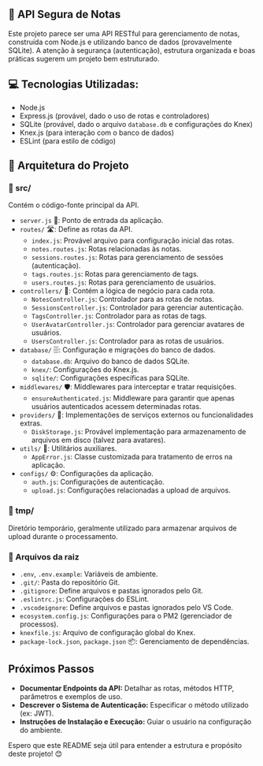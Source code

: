 ## 🔐 API Segura de Notas

Este projeto parece ser uma API RESTful para gerenciamento de notas, construída com Node.js e utilizando banco de dados (provavelmente SQLite). A atenção à segurança (autenticação),  estrutura organizada e boas práticas sugerem um projeto bem estruturado. 

## 💻 Tecnologias Utilizadas:

- Node.js
- Express.js (provável, dado o uso de rotas e controladores)
- SQLite (provável, dado o arquivo `database.db` e configurações do Knex)
- Knex.js (para interação com o banco de dados)
- ESLint (para estilo de código)

## 📂 Arquitetura do Projeto

### 📁 src/

Contém o código-fonte principal da API.

- `server.js` 🚀: Ponto de entrada da aplicação.
- `routes/` 🛣️: Define as rotas da API.
    - `index.js`:  Provável arquivo para configuração inicial das rotas.
    - `notes.routes.js`: Rotas relacionadas às notas.
    - `sessions.routes.js`: Rotas para gerenciamento de sessões (autenticação).
    - `tags.routes.js`: Rotas para gerenciamento de tags.
    - `users.routes.js`: Rotas para gerenciamento de usuários. 
- `controllers/` 🧠: Contém a lógica de negócio para cada rota.
    - `NotesController.js`: Controlador para as rotas de notas.
    - `SessionsController.js`: Controlador para gerenciar autenticação.
    - `TagsController.js`: Controlador para as rotas de tags.
    - `UserAvatarController.js`: Controlador para gerenciar avatares de usuários.
    - `UsersController.js`: Controlador para as rotas de usuários.
- `database/` 🗄️: Configuração e migrações do banco de dados.
    - `database.db`: Arquivo do banco de dados SQLite.
    - `knex/`: Configurações do Knex.js.
    - `sqlite/`:  Configurações específicas para SQLite.
- `middlewares/` 🛡️: Middlewares para interceptar e tratar requisições.
    - `ensureAuthenticated.js`: Middleware para garantir que apenas usuários autenticados acessem determinadas rotas.
- `providers/`  🔌: Implementações de serviços externos ou funcionalidades extras. 
    - `DiskStorage.js`:  Provável implementação para armazenamento de arquivos em disco (talvez para avatares).
- `utils/` 🧰:  Utilitários auxiliares.
    - `AppError.js`: Classe customizada para tratamento de erros na aplicação.
- `configs/` ⚙️: Configurações da aplicação.
    - `auth.js`: Configurações de autenticação.
    - `upload.js`: Configurações relacionadas a upload de arquivos. 

### 📁 tmp/

Diretório temporário, geralmente utilizado para armazenar arquivos de upload durante o processamento. 

### 📄 Arquivos da raiz

- `.env`, `.env.example`:  Variáveis de ambiente.
- `.git/`: Pasta do repositório Git.
- `.gitignore`: Define arquivos e pastas ignorados pelo Git.
- `.eslintrc.js`: Configurações do ESLint.
- `.vscodeignore`: Define arquivos e pastas ignorados pelo VS Code.
- `ecosystem.config.js`: Configurações para o PM2 (gerenciador de processos).
- `knexfile.js`: Arquivo de configuração global do Knex. 
- `package-lock.json`, `package.json` 📦: Gerenciamento de dependências. 

## Próximos Passos

- **Documentar Endpoints da API:** Detalhar as rotas, métodos HTTP, parâmetros e exemplos de uso.
- **Descrever o Sistema de Autenticação:** Especificar o método utilizado (ex: JWT).
- **Instruções de Instalação e Execução:** Guiar o usuário na configuração do ambiente. 

Espero que este README seja útil para entender a estrutura e propósito deste projeto! 😊 
